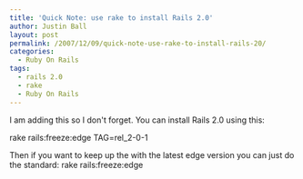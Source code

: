 ```yaml
---
title: 'Quick Note: use rake to install Rails 2.0'
author: Justin Ball
layout: post
permalink: /2007/12/09/quick-note-use-rake-to-install-rails-20/
categories:
  - Ruby On Rails
tags:
  - rails 2.0
  - rake
  - Ruby On Rails
---
```


I am adding this so I don't forget. You can install Rails 2.0 using this:

rake rails:freeze:edge TAG=rel_2-0-1

Then if you want to keep up the with the latest edge version you can just do the standard:
rake rails:freeze:edge
